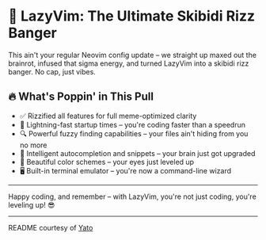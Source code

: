 # 🚀 LazyVim: The Ultimate Skibidi Rizz Banger

This ain't your regular Neovim config update – we straight up maxed out the brainrot, infused that sigma energy, and turned LazyVim into a skibidi rizz banger. No cap, just vibes.

## 🔥 What's Poppin' in This Pull

- ✅ Rizzified all features for full meme-optimized clarity
- 🚀 Lightning-fast startup times – you're coding faster than a speedrun
- 🔍 Powerful fuzzy finding capabilities – your files ain't hiding from you no more
- 🧠 Intelligent autocompletion and snippets – your brain just got upgraded
- 🎨 Beautiful color schemes – your eyes just leveled up
- 🖥️ Built-in terminal emulator – you're now a command-line wizard

---

Happy coding, and remember – with LazyVim, you're not just coding, you're leveling up! 😎

---

README courtesy of [Yato](https://github.com/rin-yato)
